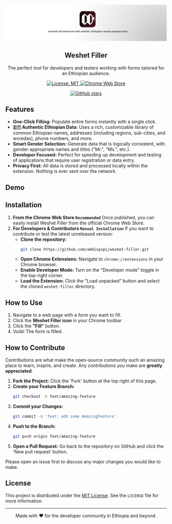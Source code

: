 <p align="center">
  
  <picture>
    <source srcset="./banner-dark.png" media="(prefers-color-scheme: dark)">
    <source srcset="./banner.png" media="(prefers-color-scheme: light)">
    <img src="./banner.png" alt="Weshet Filler Logo">
  </picture>

  <h2 align="center">Weshet Filler</h2>
  <p align="center">The perfect tool for developers and testers working with forms tailored for an Ethiopian audience.</p>
</p>

<div align="center">
  <a href="https://github.com/your-username/weshet-filler/blob/main/LICENSE">
    <img src="https://img.shields.io/badge/License-MIT-blue.svg" alt="License: MIT">
  </a>
  <a href="https://chromewebstore.google.com/detail/ginjmkibemijiejmbpiloljmhgflpeln?utm_source=item-share-cb">
    <img src="https://img.shields.io/chrome-web-store/v/ginjmkibemijiejmbpiloljmhgflpeln?label=chrome%20web%20store&color=green" alt="Chrome Web Store">
  </a>
  
  [![GitHub stars](https://img.shields.io/github/stars/addispupi/weshet-filler)](https://github.com/addispupi/weshet-filler/stargazers)

</div>


## Features
* **One-Click Filling:** Populate entire forms instantly with a single click.
* **🇪🇹 Authentic Ethiopian Data:** Uses a rich, customizable library of common Ethiopian names, addresses (including regions, sub-cities, and woredas), phone numbers, and more.
* **Smart Gender Selection:** Generate data that is logically consistent, with gender-appropriate names and titles ("Mr.", "Ms.", etc.).
* **Developer Focused:** Perfect for speeding up development and testing of applications that require user registration or data entry.
* **Privacy First:** All data is stored and processed locally within the extension. Nothing is ever sent over the network.

## Demo

## Installation

1. **From the Chrome Web Store `Recommended`**
Once published, you can easily install Weshet Filler from the official Chrome Web Store.
2. **For Developers & Contributors  `Manual Installation`**
If you want to contribute or test the latest unreleased version:
    - **Clone the repository:**
      ```bash
      git clone https://github.com/addispupi/weshet-filler.git
      ```
    - **Open Chrome Extensions:** Navigate to `chrome://extensions` in your Chrome browser.
    - **Enable Developer Mode:** Turn on the "Developer mode" toggle in the top-right corner.
    - **Load the Extension:** Click the "Load unpacked" button and select the cloned `weshet-filler` directory.

## How to Use
1.  Navigate to a web page with a form you want to fill.
2.  Click the **Weshet Filler icon** in your Chrome toolbar
3.  Click the **"Fill"** button.
4.  Voilà! The form is filled.

## How to Contribute
Contributions are what make the open-source community such an amazing place to learn, inspire, and create. Any contributions you make are **greatly appreciated**.

1.  **Fork the Project:** Click the 'Fork' button at the top right of this page.
2.  **Create your Feature Branch:**
    ```bash
    git checkout -b feat/amazing-feature
    ```
3.  **Commit your Changes:**
    ```bash
    git commit -m 'feat: add some AmazingFeature'
    ```
4.  **Push to the Branch:**
    ```bash
    git push origin feat/amazing-feature
    ```
5.  **Open a Pull Request:** Go back to the repository on GitHub and click the 'New pull request' button.

Please open an issue first to discuss any major changes you would like to make.

## License
This project is distributed under the [MIT License](LICENSE). See the `LICENSE` file for more information.

---

<div align="center">
  Made with ❤️ for the developer community in Ethiopia and beyond.
</div>
